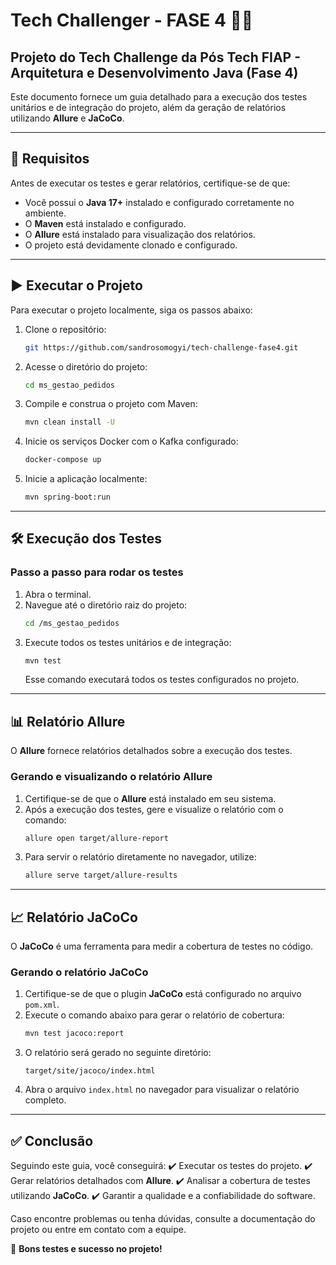 # Tech Challenger - FASE 4 🚀🚀

## Projeto do Tech Challenge da Pós Tech FIAP - Arquitetura e Desenvolvimento Java (Fase 4)

Este documento fornece um guia detalhado para a execução dos testes unitários e de integração do projeto, além da geração de relatórios utilizando **Allure** e **JaCoCo**.

---

## 📌 Requisitos
Antes de executar os testes e gerar relatórios, certifique-se de que:
- Você possui o **Java 17+** instalado e configurado corretamente no ambiente.
- O **Maven** está instalado e configurado.
- O **Allure** está instalado para visualização dos relatórios.
- O projeto está devidamente clonado e configurado.

---

## ▶️ Executar o Projeto
Para executar o projeto localmente, siga os passos abaixo:

1. Clone o repositório:
   ```bash
   git https://github.com/sandrosomogyi/tech-challenge-fase4.git
   ```
2. Acesse o diretório do projeto:
   ```bash
   cd ms_gestao_pedidos
   ```
3. Compile e construa o projeto com Maven:
   ```bash
   mvn clean install -U
   ```
4. Inicie os serviços Docker com o Kafka configurado:
   ```bash
   docker-compose up
   ```
5. Inicie a aplicação localmente:
   ```bash
   mvn spring-boot:run
   ```
---

## 🛠️ Execução dos Testes

### Passo a passo para rodar os testes
1. Abra o terminal.
2. Navegue até o diretório raiz do projeto:
   ```bash
   cd /ms_gestao_pedidos
   ```
3. Execute todos os testes unitários e de integração:
   ```bash
   mvn test
   ```
   Esse comando executará todos os testes configurados no projeto.

---

## 📊 Relatório Allure
O **Allure** fornece relatórios detalhados sobre a execução dos testes.

### Gerando e visualizando o relatório Allure
1. Certifique-se de que o **Allure** está instalado em seu sistema.
2. Após a execução dos testes, gere e visualize o relatório com o comando:
   ```bash
   allure open target/allure-report
   ```
3. Para servir o relatório diretamente no navegador, utilize:
   ```bash
   allure serve target/allure-results
   ```

---

## 📈 Relatório JaCoCo
O **JaCoCo** é uma ferramenta para medir a cobertura de testes no código.

### Gerando o relatório JaCoCo
1. Certifique-se de que o plugin **JaCoCo** está configurado no arquivo `pom.xml`.
2. Execute o comando abaixo para gerar o relatório de cobertura:
   ```bash
   mvn test jacoco:report
   ```
3. O relatório será gerado no seguinte diretório:
   ```
   target/site/jacoco/index.html
   ```
4. Abra o arquivo `index.html` no navegador para visualizar o relatório completo.

---

## ✅ Conclusão
Seguindo este guia, você conseguirá:
✔️ Executar os testes do projeto.
✔️ Gerar relatórios detalhados com **Allure**.
✔️ Analisar a cobertura de testes utilizando **JaCoCo**.
✔️ Garantir a qualidade e a confiabilidade do software.

Caso encontre problemas ou tenha dúvidas, consulte a documentação do projeto ou entre em contato com a equipe.

🚀 **Bons testes e sucesso no projeto!**
